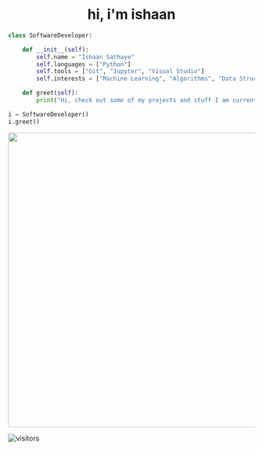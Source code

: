 <h1 align="center">hi, i'm ishaan</h1>

```python
class SoftwareDeveloper:

    def __init__(self):
        self.name = "Ishaan Sathaye"
        self.languages = ["Python"]
        self.tools = ["Git", "Jupyter", "Visual Studio"]
        self.interests = ["Machine Learning", "Algorithms", "Data Structures"]

    def greet(self):
        print("Hi, check out some of my projects and stuff I am currently learning!")

i = SoftwareDeveloper()
i.greet()

```

<p align="center">
    <img src = "http://github-readme-streak-stats.herokuapp.com?user=ishaansathaye&theme=Javascript-dark&hide_border=true&date_format=M%20j%5B%2C%20Y%5D)" width = 600>
</p>

![visitors](https://visitor-badge.laobi.icu/badge?page_id=ishaansathaye.ishaansathaye)
